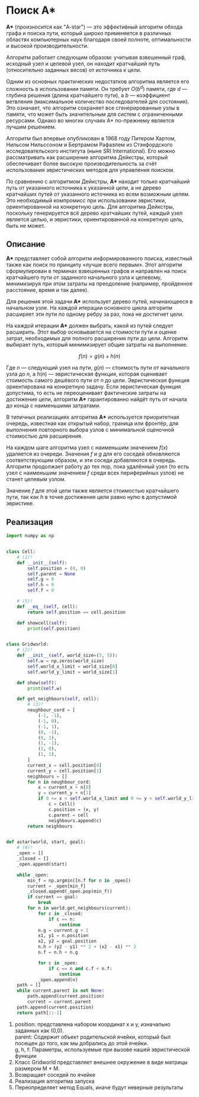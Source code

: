 # Поиск A*

__A*__ (произносится как "A-star") — это эффективный алгоритм обхода графа и поиска пути, который широко применяется в различных областях компьютерных наук благодаря своей полноте, оптимальности и высокой производительности.

Алгоритм работает следующим образом: учитывая взвешенный граф, исходный узел и целевой узел, он находит кратчайший путь (относительно заданных весов) от источника к цели.

Одним из основных практических недостатков алгоритма является его сложность в использовании памяти. Он требует $O(b^d)$ памяти, где $d$ — глубина решения (длина кратчайшего пути), а $b$ — коэффициент ветвления (максимальное количество последователей для состояния). Это означает, что алгоритм сохраняет все сгенерированные узлы в памяти, что может быть значительным для систем с ограниченными ресурсами. Однако во многих случаях A* по-прежнему является лучшим решением.

Алгоритм был впервые опубликован в 1968 году Питером Хартом, Нильсом Нильссоном и Бертрамом Рафаэлем из Стэнфордского исследовательского института (ныне SRI International). Его можно рассматривать как расширение алгоритма Дейкстры, который обеспечивает более высокую производительность за счёт использования эвристических методов для управления поиском.

По сравнению с алгоритмом Дейкстры, __A*__ находит только кратчайший путь от указанного источника к указанной цели, а не дерево кратчайших путей от указанного источника ко всем возможным целям. Это необходимый компромисс при использовании эвристики, ориентированной на конкретную цель. Для алгоритма Дейкстры, поскольку генерируется всё дерево кратчайших путей, каждый узел является целью, и эвристики, ориентированной на конкретную цель, быть не может.

## Описание

__A*__ представляет собой алгоритм информированного поиска, известный также как поиск по принципу «лучше всего первым». Этот алгоритм сформулирован в терминах взвешенных графов и направлен на поиск кратчайшего пути от заданного начального узла к целевому, минимизируя при этом затраты на преодоление (например, пройденное расстояние, время и так далее).

Для решения этой задачи __A*__ использует дерево путей, начинающееся в начальном узле. На каждой итерации основного цикла алгоритм расширяет эти пути по одному ребру за раз, пока не достигнет цели.

На каждой итерации __A*__ должен выбрать, какой из путей следует расширить. Этот выбор основывается на стоимости пути и оценке затрат, необходимых для полного расширения пути до цели. Алгоритм выбирает путь, который минимизирует общие затраты на выполнение.

$$ f(n) = g(n) + h(n) $$

Где $n$ — следующий узел на пути, $g(n)$ — стоимость пути от начального узла до $n$, а $h(n)$ — эвристическая функция, которая оценивает стоимость самого дешёвого пути от $n$ до цели. Эвристическая функция ориентирована на конкретную задачу. Если эвристическая функция допустима, то есть не переоценивает фактические затраты на достижение цели, алгоритм __A*__ гарантированно найдёт путь от начала до конца с наименьшими затратами.

В типичных реализациях алгоритма __A*__ используется приоритетная очередь, известная как открытый набор, граница или фронтёр, для выполнения повторного выбора узлов с минимальной оценочной стоимостью для расширения.

На каждом шаге алгоритма узел с наименьшим значением $f(x)$ удаляется из очереди. Значения $f$ и $g$ для его соседей обновляются соответствующим образом, и эти соседи добавляются в очередь. Алгоритм продолжает работу до тех пор, пока удалённый узел (то есть узел с наименьшим значением $f$ среди всех периферийных узлов) не станет целевым узлом.

Значение $f$ для этой цели также является стоимостью кратчайшего пути, так как $h$ в точке достижения цели равно нулю в допустимой эвристике.



## Реализация

```python title="python"
import numpy as np


class Cell:
    # (1)!
    def __init__(self):
        self.position = (0, 0)
        self.parent = None
        self.g = 0
        self.h = 0
        self.f = 0

    # (5)!
    def __eq__(self, cell):
        return self.position == cell.position

    def showcell(self):
        print(self.position)


class Gridworld:
    # (2)!
    def __init__(self, world_size=(5, 5)):
        self.w = np.zeros(world_size)
        self.world_x_limit = world_size[0]
        self.world_y_limit = world_size[1]

    def show(self):
        print(self.w)

    def get_neighbours(self, cell):
        # (3)!
        neughbour_cord = [
            (-1, -1),
            (-1, 0),
            (-1, 1),
            (0, -1),
            (0, 1),
            (1, -1),
            (1, 0),
            (1, 1),
        ]
        current_x = cell.position[0]
        current_y = cell.position[1]
        neighbours = []
        for n in neughbour_cord:
            x = current_x + n[0]
            y = current_y + n[1]
            if 0 <= x < self.world_x_limit and 0 <= y < self.world_y_limit:
                c = Cell()
                c.position = (x, y)
                c.parent = cell
                neighbours.append(c)
        return neighbours


def astar(world, start, goal):
    # (4)!
    _open = []
    _closed = []
    _open.append(start)

    while _open:
        min_f = np.argmin([n.f for n in _open])
        current = _open[min_f]
        _closed.append(_open.pop(min_f))
        if current == goal:
            break
        for n in world.get_neighbours(current):
            for c in _closed:
                if c == n:
                    continue
            n.g = current.g + 1
            x1, y1 = n.position
            x2, y2 = goal.position
            n.h = (y2 - y1) ** 2 + (x2 - x1) ** 2
            n.f = n.h + n.g

            for c in _open:
                if c == n and c.f < n.f:
                    continue
            _open.append(n)
    path = []
    while current.parent is not None:
        path.append(current.position)
        current = current.parent
    path.append(current.position)
    return path[::-1]
```

1. position: представлена набором координат x и y, изначально заданных как (0,0).<br>parent: Содержит объект родительской ячейки, который был посещен до того, как мы добрались до этой ячейки.<br>g, h, f: Параметры, используемые при вызове нашей эвристической функции
2. Класс Gridworld представляет внешнее окружение в виде матрицы размером M * M.
3. Возвращает соседей по ячейке
4. Реализация алгоритма запуска
5. Переопределяет метод Equals, иначе будут неверные результаты


